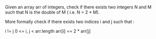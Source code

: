 Given an array arr of integers, check if there exists two integers N and M such that N is the double of M ( i.e. N = 2 * M).

More formally check if there exists two indices i and j such that :

i != j
0 <= i, j < arr.length
arr[i] == 2 * arr[j]